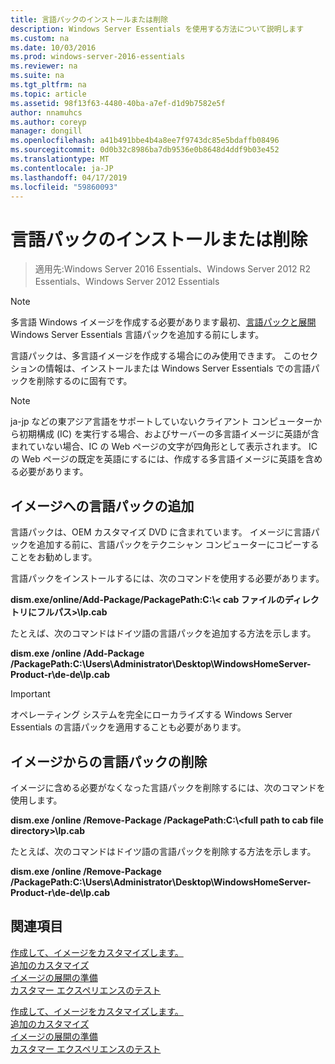 ```yaml
---
title: 言語パックのインストールまたは削除
description: Windows Server Essentials を使用する方法について説明します
ms.custom: na
ms.date: 10/03/2016
ms.prod: windows-server-2016-essentials
ms.reviewer: na
ms.suite: na
ms.tgt_pltfrm: na
ms.topic: article
ms.assetid: 98f13f63-4480-40ba-a7ef-d1d9b7582e5f
author: nnamuhcs
ms.author: coreyp
manager: dongill
ms.openlocfilehash: a41b491bbe4b4a8ee7f9743dc85e5bdaffb08496
ms.sourcegitcommit: 0d0b32c8986ba7db9536e0b8648d4ddf9b03e452
ms.translationtype: MT
ms.contentlocale: ja-JP
ms.lasthandoff: 04/17/2019
ms.locfileid: "59860093"
---
```

# <a name="install-or-remove-language-packs"></a>言語パックのインストールまたは削除

>適用先:Windows Server 2016 Essentials、Windows Server 2012 R2 Essentials、Windows Server 2012 Essentials

> [!NOTE]
>  多言語 Windows イメージを作成する必要があります最初、[言語パックと展開](https://technet.microsoft.com/library/hh824829)Windows Server Essentials 言語パックを追加する前にします。  
  
 言語パックは、多言語イメージを作成する場合にのみ使用できます。 このセクションの情報は、インストールまたは Windows Server Essentials での言語パックを削除するのに固有です。  
  
> [!NOTE]
>  ja-jp などの東アジア言語をサポートしていないクライアント コンピューターから初期構成 (IC) を実行する場合、およびサーバーの多言語イメージに英語が含まれていない場合、IC の Web ページの文字が四角形として表示されます。 IC の Web ページの既定を英語にするには、作成する多言語イメージに英語を含める必要があります。  
  
## <a name="adding-language-packs-to-an-image"></a>イメージへの言語パックの追加  
 言語パックは、OEM カスタマイズ DVD に含まれています。 イメージに言語パックを追加する前に、言語パックをテクニシャン コンピューターにコピーすることをお勧めします。  
  
 言語パックをインストールするには、次のコマンドを使用する必要があります。  
  
 **dism.exe/online/Add-Package/PackagePath:C:\\< cab ファイルのディレクトリにフルパス\>\lp.cab**  
  
 たとえば、次のコマンドはドイツ語の言語パックを追加する方法を示します。  
  
 **dism.exe /online /Add-Package /PackagePath:C:\Users\Administrator\Desktop\WindowsHomeServer-Product-r\de-de\lp.cab**  
  
> [!IMPORTANT]
>  オペレーティング システムを完全にローカライズする Windows Server Essentials の言語パックを適用することも必要があります。  
  
## <a name="removing-language-packs-from-an-image"></a>イメージからの言語パックの削除  
 イメージに含める必要がなくなった言語パックを削除するには、次のコマンドを使用します。  
  
 **dism.exe /online /Remove-Package /PackagePath:C:\\<full path to cab file directory\>\lp.cab**  
  
 たとえば、次のコマンドはドイツ語の言語パックを削除する方法を示します。  
  
 **dism.exe /online /Remove-Package /PackagePath:C:\Users\Administrator\Desktop\WindowsHomeServer-Product-r\de-de\lp.cab**  
  
## <a name="see-also"></a>関連項目  

 [作成して、イメージをカスタマイズします。](Creating-and-Customizing-the-Image.md)   
 [追加のカスタマイズ](Additional-Customizations.md)   
 [イメージの展開の準備](Preparing-the-Image-for-Deployment.md)   
 [カスタマー エクスペリエンスのテスト](Testing-the-Customer-Experience.md)

 [作成して、イメージをカスタマイズします。](../install/Creating-and-Customizing-the-Image.md)   
 [追加のカスタマイズ](../install/Additional-Customizations.md)   
 [イメージの展開の準備](../install/Preparing-the-Image-for-Deployment.md)   
 [カスタマー エクスペリエンスのテスト](../install/Testing-the-Customer-Experience.md)

